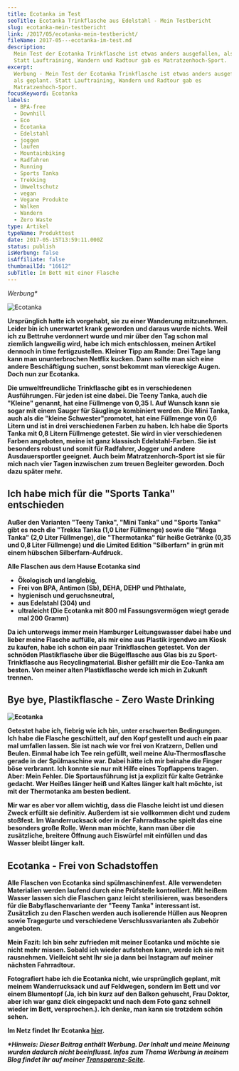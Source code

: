 ```yaml
---
title: Ecotanka im Test
seoTitle: Ecotanka Trinkflasche aus Edelstahl - Mein Testbericht
slug: ecotanka-mein-testbericht
link: /2017/05/ecotanka-mein-testbericht/
fileName: 2017-05---ecotanka-im-test.md
description:
  Mein Test der Ecotanka Trinkflasche ist etwas anders ausgefallen, als geplant.
  Statt Lauftraining, Wandern und Radtour gab es Matratzenhoch-Sport.
excerpt:
  Werbung - Mein Test der Ecotanka Trinkflasche ist etwas anders ausgefallen,
  als geplant. Statt Lauftraining, Wandern und Radtour gab es
  Matratzenhoch-Sport.
focusKeyword: Ecotanka
labels:
  - BPA-free
  - Downhill
  - Eco
  - Ecotanka
  - Edelstahl
  - joggen
  - laufen
  - Mountainbiking
  - Radfahren
  - Running
  - Sports Tanka
  - Trekking
  - Umweltschutz
  - vegan
  - Vegane Produkte
  - Walken
  - Wandern
  - Zero Waste
type: Artikel
typeName: Produkttest
date: 2017-05-15T13:59:11.000Z
status: publish
isWerbung: false
isAffiliate: false
thumbnailId: "16612"
subTitle: Im Bett mit einer Flasche
---
```


<em>Werbung\*</em>

![Ecotanka](http://cardamonchai.com/wp-content/uploads/2017/05/34514372262_29e6404b46_k-640x960.jpg)

<strong>

Ursprünglich hatte ich vorgehabt, sie zu einer Wanderung mitzunehmen. Leider bin
ich unerwartet krank geworden und daraus wurde nichts. Weil ich zu Bettruhe
verdonnert wurde und mir über den Tag schon mal ziemlich langweilig wird, habe
ich mich entschlossen, meinen Artikel dennoch in time fertigzustellen. Kleiner
Tipp am Rande: Drei Tage lang kann man ununterbrochen Netflix kucken. Dann
sollte man sich eine andere Beschäftigung suchen, sonst bekommt man viereckige
Augen. Doch nun zur Ecotanka.

Die umweltfreundliche Trinkflasche gibt es in verschiedenen Ausführungen. Für
jeden ist eine dabei. Die Teeny Tanka, auch die "Kleine" genannt, hat eine
Füllmenge von 0,35 l. Auf Wunsch kann sie sogar mit einem Sauger für Säuglinge
kombiniert werden. Die Mini Tanka, auch als die "kleine Schwester"promotet, hat
eine Füllmenge von 0,6 Litern und ist in drei verschiedenen Farben zu haben. Ich
habe die Sports Tanka mit 0,8 Litern Füllmenge getestet. Sie wird in vier
verschiedenen Farben angeboten, meine ist ganz klassisch Edelstahl-Farben. Sie
ist besonders robust und somit für Radfahrer, Jogger und andere Ausdauersportler
geeignet. Auch beim Matratzenhorch-Sport ist sie für mich nach vier Tagen
inzwischen zum treuen Begleiter geworden. Doch dazu später mehr.

## Ich habe mich für die "Sports Tanka" entschieden

Außer den Varianten "Teeny Tanka", "Mini Tanka" und "Sports Tanka" gibt es noch
die "Trekka Tanka (1,0 Liter Füllmenge) sowie die "Mega Tanka" (2,0 Liter
Füllmenge), die "Thermotanka" für heiße Getränke (0,35 und 0,8 Liter Füllmenge)
und die Limited Edition "Silberfarn" in grün mit einem hübschen
Silberfarn-Aufdruck.

Alle Flaschen aus dem Hause Ecotanka sind

<ul>
    <li>Ökologisch und langlebig,</li>
    <li>Frei von BPA, Antimon (Sb), DEHA, DEHP und Phthalate,</li>
    <li>hygienisch und geruchsneutral,</li>
    <li>aus Edelstahl (304) und</li>
    <li>ultraleicht (Die Ecotanka mit 800 ml Fassungsvermögen wiegt gerade mal 200 Gramm)</li>
</ul>

Da ich unterwegs immer mein Hamburger Leitungswasser dabei habe und lieber meine
Flasche auffülle, als mir eine aus Plastik irgendwo am Kiosk zu kaufen, habe ich
schon ein paar Trinkflaschen getestet. Von der schnöden Plastikflasche über die
Bügelflasche aus Glas bis zu Sport-Trinkflasche aus Recyclingmaterial. Bisher
gefällt mir die Eco-Tanka am besten. Von meiner alten Plastikflasche werde ich
mich in Zukunft trennen.

## Bye bye, Plastikflasche - Zero Waste Drinking

![Ecotanka](http://cardamonchai.com/wp-content/uploads/2017/05/34291309300_e761ac4aae_k-640x427.jpg)

Getestet habe ich, fiebrig wie ich bin, unter erschwerten Bedingungen. Ich habe
die Flasche geschüttelt, auf den Kopf gestellt und auch ein paar mal umfallen
lassen. Sie ist nach wie vor frei von Kratzern, Dellen und Beulen. Einmal habe
ich Tee rein gefüllt, weil meine Alu-Thermosflasche gerade in der Spülmaschine
war. Dabei hätte ich mir beinahe die Finger böse verbrannt. Ich konnte sie nur
mit Hilfe eines Topflappens tragen. Aber: Mein Fehler. Die Sportausführung ist
ja explizit für kalte Getränke gedacht. Wer Heißes länger heiß und Kaltes länger
kalt halt möchte, ist mit der Thermotanka am besten bedient.

Mir war es aber vor allem wichtig, dass die Flasche leicht ist und diesen Zweck
erfüllt sie definitiv. Außerdem ist sie vollkommen dicht und zudem stoßfest. Im
Wanderrucksack oder in der Fahrradtasche spielt das eine besonders große Rolle.
Wenn man möchte, kann man über die zusätzliche, breitere Öffnung auch Eiswürfel
mit einfüllen und das Wasser bleibt länger kalt.

## Ecotanka - Frei von Schadstoffen

Alle Flaschen von Ecotanka sind spülmaschinenfest. Alle verwendeten Materialien
werden laufend durch eine Prüfstelle kontrolliert. Mit heißem Wasser lassen sich
die Flaschen ganz leicht sterilisieren, was besonders für die
Babyflaschenvariante der "Teeny Tanka" interessant ist. Zusätzlich zu den
Flaschen werden auch isolierende Hüllen aus Neopren sowie Tragegurte und
verschiedene Verschlussvarianten als Zubehör angeboten.

Mein Fazit: Ich bin sehr zufrieden mit meiner Ecotanka und möchte sie nicht mehr
missen. Sobald ich wieder aufstehen kann, werde ich sie mit rausnehmen.
Vielleicht seht Ihr sie ja dann bei Instagram auf meiner nächsten Fahrradtour.

Fotografiert habe ich die Ecotanka nicht, wie ursprünglich geplant, mit meinem
Wanderrucksack und auf Feldwegen, sondern im Bett und vor einem Blumentopf (Ja,
ich bin kurz auf den Balkon gehuscht, Frau Doktor, aber ich war ganz dick
eingepackt und nach dem Foto ganz schnell wieder im Bett, versprochen.). Ich
denke, man kann sie trotzdem schön sehen.

Im Netz findet Ihr Ecotanka
<a href="https://www.ecotanka.eu/" target="_blank" rel="noopener">hier</a>.

<em>\*Hinweis: Dieser Beitrag enthält Werbung. Der Inhalt und meine Meinung
wurden dadurch nicht beeinflusst. Infos zum Thema Werbung in meinem Blog findet
Ihr auf meiner
<a href="https://cardamonchai.com/werbung/">Transparenz-Seite</a>.</em>

